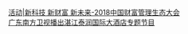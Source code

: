   
[活动|新科技 新财富 新未来-2018中国财富管理生态大会](http://www.dianyue.me/archives/691/xhvf562um8mgzpjy/)  
[广东南方卫视播出湛江泰润国际大酒店专题节目](http://www.dianyue.me/archives/712/prk4bmb7p0sg1kf7/)